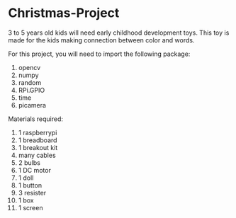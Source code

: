 # Christmas-Project

3 to 5 years old kids will need early childhood development toys. This toy is made for the kids making connection between color and words.

For this project, you will need to import the following package:

1. opencv
2. numpy
3. random
4. RPi.GPIO
5. time
6. picamera

Materials required:

1. 1 raspberrypi
2. 1 breadboard
3. 1 breakout kit
4. many cables
5. 2 bulbs
6. 1 DC motor
7. 1 doll
8. 1 button
9. 3 resister
10.  1 box
11.  1 screen
